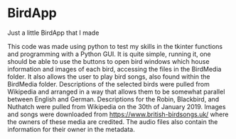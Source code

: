 # BirdApp
Just a little BirdApp that I made

This code was made using python to test my skills in the tkinter functions and programming with a Python GUI. It is quite simple, running it, one should be able to use the buttons to open bird windows which house information and images of each bird, accessing the files in the BirdMedia folder. It also allows the user to play bird songs, also found within the BirdMedia folder. Descriptions of the selected birds were pulled from Wikipedia and arranged in a way that allows them to be somewhat parallel between English and German. Descriptions for the Robin, Blackbird, and Nuthatch were pulled from Wikipedia on the 30th of January 2019. Images and songs were downloaded from https://www.british-birdsongs.uk/ where the owners of these media are credited. The audio files also contain the information for their owner in the metadata.
